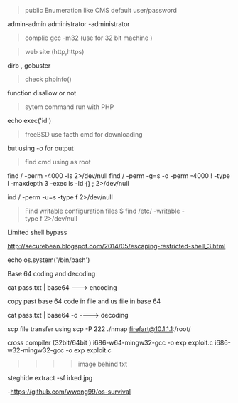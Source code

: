 > public Enumeration  like CMS 
>default user/password

admin-admin
administrator -administrator

> complie gcc -m32 (use for 32 bit machine )


>web site (http,https)

dirb  , gobuster 

>  check phpinfo()  

function  disallow  or not

>sytem command  run with PHP

echo exec('id')

> freeBSD use facth  cmd for downloading 

but using -o for output



> find cmd using as root


find / -perm -4000 -ls 2>/dev/null
find / -perm -g=s -o -perm -4000 ! -type l -maxdepth 3 -exec ls -ld {} \; 2>/dev/null

ind / -perm -u=s -type f 2>/dev/null


>	Find writable configuration files
 $ find /etc/ -writable -type f 2>/dev/null


Limited shell  bypass

http://securebean.blogspot.com/2014/05/escaping-restricted-shell_3.html

echo os.system('/bin/bash')


Base 64  coding and decoding 

cat pass.txt  | base64      ---> encoding

copy past base 64 code in file and us file in base 64 

cat pass.txt  | base64 -d  ----> decoding

scp file transfer using 
scp -P 222 ./nmap firefart@10.1.1.1:/root/

cross compiler (32bit/64bit )
i686-w64-mingw32-gcc -o exp exploit.c
i686-w32-mingw32-gcc -o exp exploit.c 


>>>>  image behind txt

steghide extract -sf irked.jpg


-https://github.com/wwong99/os-survival

